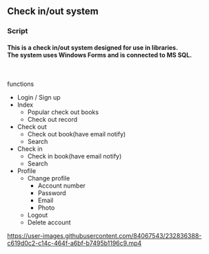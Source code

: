 <h2>Check in/out system</h2> 

<h3>Script</3>
<h4>This is a check in/out system designed for use in libraries. <br>The system uses Windows Forms and is connected to MS SQL. </h4>


<br>

functions
<ul>
  <li>Login / Sign up</li>
  <li>Index
      <ul>
        <li>Popular check out books</li>
        <li>Check out record</li>
      </ul>
  </li>
  <li>Check out
      <ul>
        <li>Check out book(have email notify)</li>
        <li>Search</li>
      </ul>
  </li>
  <li>Check in
        <ul>
        <li>Check in book(have email notify)</li>
        <li>Search</li>
      </ul>
  </li>
  <li>Profile
        <ul>
        <li>Change profile
            <ul>
              <li>Account number</li>
              <li>Password</li>
              <li>Email</li>
              <li>Photo</li>
          </ul>
         



 </li>
        <li>Logout</li>
        <li>Delete account</li>
      </ul>
  </li>
</ul>


https://user-images.githubusercontent.com/84067543/232836388-c619d0c2-c14c-464f-a6bf-b7495b1196c9.mp4
